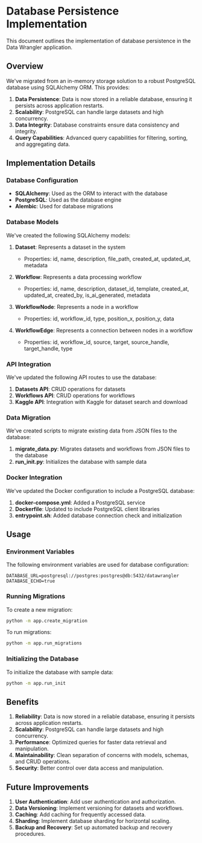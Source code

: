 # Database Persistence Implementation

This document outlines the implementation of database persistence in the Data Wrangler application.

## Overview

We've migrated from an in-memory storage solution to a robust PostgreSQL database using SQLAlchemy ORM. This provides:

1. **Data Persistence**: Data is now stored in a reliable database, ensuring it persists across application restarts.
2. **Scalability**: PostgreSQL can handle large datasets and high concurrency.
3. **Data Integrity**: Database constraints ensure data consistency and integrity.
4. **Query Capabilities**: Advanced query capabilities for filtering, sorting, and aggregating data.

## Implementation Details

### Database Configuration

- **SQLAlchemy**: Used as the ORM to interact with the database
- **PostgreSQL**: Used as the database engine
- **Alembic**: Used for database migrations

### Database Models

We've created the following SQLAlchemy models:

1. **Dataset**: Represents a dataset in the system
   - Properties: id, name, description, file_path, created_at, updated_at, metadata

2. **Workflow**: Represents a data processing workflow
   - Properties: id, name, description, dataset_id, template, created_at, updated_at, created_by, is_ai_generated, metadata

3. **WorkflowNode**: Represents a node in a workflow
   - Properties: id, workflow_id, type, position_x, position_y, data

4. **WorkflowEdge**: Represents a connection between nodes in a workflow
   - Properties: id, workflow_id, source, target, source_handle, target_handle, type

### API Integration

We've updated the following API routes to use the database:

1. **Datasets API**: CRUD operations for datasets
2. **Workflows API**: CRUD operations for workflows
3. **Kaggle API**: Integration with Kaggle for dataset search and download

### Data Migration

We've created scripts to migrate existing data from JSON files to the database:

1. **migrate_data.py**: Migrates datasets and workflows from JSON files to the database
2. **run_init.py**: Initializes the database with sample data

### Docker Integration

We've updated the Docker configuration to include a PostgreSQL database:

1. **docker-compose.yml**: Added a PostgreSQL service
2. **Dockerfile**: Updated to include PostgreSQL client libraries
3. **entrypoint.sh**: Added database connection check and initialization

## Usage

### Environment Variables

The following environment variables are used for database configuration:

```
DATABASE_URL=postgresql://postgres:postgres@db:5432/datawrangler
DATABASE_ECHO=true
```

### Running Migrations

To create a new migration:

```bash
python -m app.create_migration
```

To run migrations:

```bash
python -m app.run_migrations
```

### Initializing the Database

To initialize the database with sample data:

```bash
python -m app.run_init
```

## Benefits

1. **Reliability**: Data is now stored in a reliable database, ensuring it persists across application restarts.
2. **Scalability**: PostgreSQL can handle large datasets and high concurrency.
3. **Performance**: Optimized queries for faster data retrieval and manipulation.
4. **Maintainability**: Clean separation of concerns with models, schemas, and CRUD operations.
5. **Security**: Better control over data access and manipulation.

## Future Improvements

1. **User Authentication**: Add user authentication and authorization.
2. **Data Versioning**: Implement versioning for datasets and workflows.
3. **Caching**: Add caching for frequently accessed data.
4. **Sharding**: Implement database sharding for horizontal scaling.
5. **Backup and Recovery**: Set up automated backup and recovery procedures. 